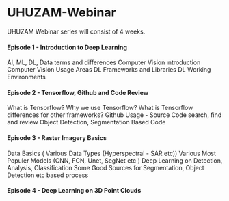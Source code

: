 # UHUZAM-Webinar

UHUZAM Webinar series will consist of 4 weeks. 

#### Episode 1 - Introduction to Deep Learning
  AI, ML, DL, Data terms and differences
  Computer Vision ıntroduction
  Computer Vision Usage Areas 
  DL Frameworks and Libraries
  DL Working Environments

#### Episode 2 - Tensorflow, Github and Code Review
  What is Tensorflow?
  Why we use Tensorflow?
  What is Tensorflow differences for other frameworks?
  Github Usage - Source Code search, find and review
  Object Detection, Segmentation Based Code


#### Episode 3 - Raster Imagery Basics 
  Data Basics ( Various Data Types (Hyperspectral - SAR etc))
  Various Most Populer Models (CNN, FCN, Unet, SegNet etc )
  Deep Learning on Detection, Analysis, Classification
  Some Good Sources for Segmentation, Object Detection etc based process

#### Episode 4 - Deep Learning on 3D Point Clouds
